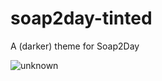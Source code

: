 # soap2day-tinted
A (darker) theme for Soap2Day

![unknown](https://user-images.githubusercontent.com/114883905/196013679-e1ce67f7-0d31-43e7-ba3e-3a636512c13a.png)
